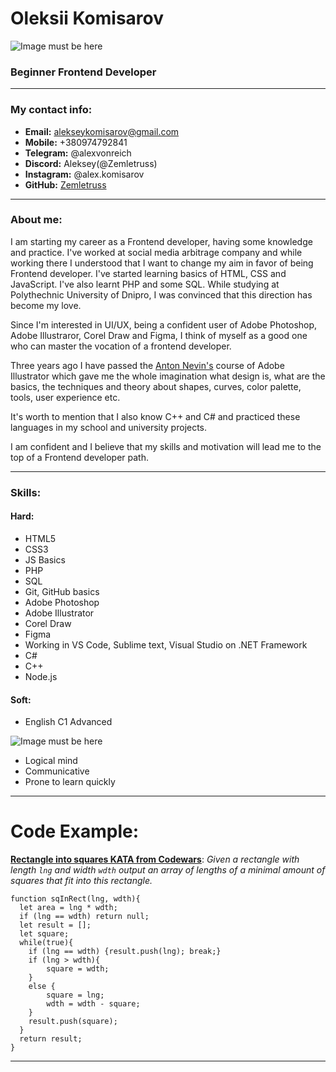 # Oleksii Komisarov

![Image must be here](https://i.imgur.com/uzIntn4.png)
### Beginner Frontend Developer
------
### My contact info:

* **Email:** alekseykomisarov@gmail.com
* **Mobile:** +380974792841
* **Telegram:** @alexvonreich
* **Discord:** Aleksey(@Zemletruss)
* **Instagram:** @alex.komisarov
* **GitHub:** [Zemletruss](https://github.com/zemletruss)

---

### About me:

I am starting my career as a Frontend developer, having some knowledge and practice. I've worked at social media arbitrage company and while working there I understood that I want to change my aim in favor of being Frontend developer. I've started learning basics of HTML, CSS and JavaScript. I've also learnt PHP and some SQL. While studying at Polythechnic University of Dnipro, I was convinced that this direction has become my love.

Since I'm interested in UI/UX, being a confident user of Adobe Photoshop, Adobe Illustraror, Corel Draw and Figma, I think of myself as a good one who can master the vocation of a frontend developer.

Three years ago I have passed the [Anton Nevin's](https://de.linkedin.com/in/antonnevin) course of Adobe Illustrator which gave me the whole imagination what design is, what are the basics, the techniques and theory about shapes, curves, color palette, tools, user experience etc.

It's worth to mention that I also know C++ and C# and practiced these languages in my school and university projects.

I am confident and I believe that my skills and motivation will lead me to the top of a Frontend developer path.

---

### Skills:

#### Hard:
+ HTML5
+ CSS3
+ JS Basics
+ PHP
+ SQL
+ Git, GitHub basics
+ Adobe Photoshop
+ Adobe Illustrator
+ Corel Draw
+ Figma
+ Working in VS Code, Sublime text, Visual Studio on .NET Framework
+ C#
+ C++
+ Node.js
#### Soft:
+ English C1 Advanced

![Image must be here](https://i.imgur.com/QrfDjGB.png)

+ Logical mind
+ Communicative
+ Prone to learn quickly

---

# Code Example:  
**[Rectangle into squares KATA from Codewars](https://www.codewars.com/kata/55466989aeecab5aac00003e/javascript)**: *Given a rectangle with length `lng` and width `wdth` output an array of lengths of a minimal amount of squares that fit into this rectangle.*

```
function sqInRect(lng, wdth){
  let area = lng * wdth;
  if (lng == wdth) return null;
  let result = [];
  let square;
  while(true){
    if (lng == wdth) {result.push(lng); break;}
    if (lng > wdth){
        square = wdth;
    }
    else {
        square = lng;
        wdth = wdth - square;
    }
    result.push(square);
  }
  return result;
}
```
---
